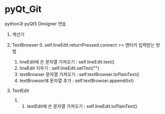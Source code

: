 # pyQt_Git

python과 pyQt5 Designer 연습

1. 계산기

2. TextBrowser 
    0. self.lineEdit.returnPressed.connect >> 엔터키 입력받는 방법
    1. lineEdit에 쓴 문자열 가져오기 : self.lineEdit.text()  <!-- 그냥 text() -->
    2. lineEdit 지우기 : self.lineEdit.setText("")   <!-- setText("")보단 clear() -->
    3. textBrowser 문자열 가져오기 : self.textBrowser.toPlainText()  <!-- toPlainText() -->
    4. textBrowser에 문자열 추가 : self.textBrowser.append(txt)  <!-- 전 문자열에 추가하는거라고 toPlainText().append() 처럼 하진 않음.-->

3. TextEdit
    1. 1. textEdit에 쓴 문자열 가져오기 : self.lineEdit.toPlainText()  <!-- text() 아님. line만 text(). -->